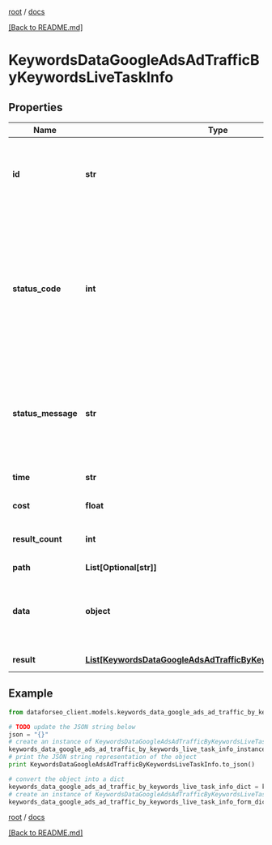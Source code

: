 [root](./../ "root") / [docs](./ "docs")

[[Back to README.md]](./../README.md "[Back to README.md]")

# KeywordsDataGoogleAdsAdTrafficByKeywordsLiveTaskInfo

## Properties

Name | Type | Description | Notes
------------ | ------------- | ------------- | -------------
**id** | **str** | task identifier unique task identifier in our system in the UUID format | [optional]
**status_code** | **int** | status code of the task generated by DataForSEO, can be within the following range: 10000-60000 you can find the full list of the response codes here | [optional]
**status_message** | **str** | informational message of the task you can find the full list of general informational messages here | [optional]
**time** | **str** | execution time, seconds | [optional]
**cost** | **float** | total tasks cost, USD | [optional]
**result_count** | **int** | number of elements in the result array | [optional]
**path** | **List[Optional[str]]** | URL path | [optional]
**data** | **object** | contains the same parameters that you specified in the POST request | [optional]
**result** | [**List[KeywordsDataGoogleAdsAdTrafficByKeywordsLiveResultInfo]**](KeywordsDataGoogleAdsAdTrafficByKeywordsLiveResultInfo.md) | array of results | [optional]

## Example

```python
from dataforseo_client.models.keywords_data_google_ads_ad_traffic_by_keywords_live_task_info import KeywordsDataGoogleAdsAdTrafficByKeywordsLiveTaskInfo

# TODO update the JSON string below
json = "{}"
# create an instance of KeywordsDataGoogleAdsAdTrafficByKeywordsLiveTaskInfo from a JSON string
keywords_data_google_ads_ad_traffic_by_keywords_live_task_info_instance = KeywordsDataGoogleAdsAdTrafficByKeywordsLiveTaskInfo.from_json(json)
# print the JSON string representation of the object
print KeywordsDataGoogleAdsAdTrafficByKeywordsLiveTaskInfo.to_json()

# convert the object into a dict
keywords_data_google_ads_ad_traffic_by_keywords_live_task_info_dict = keywords_data_google_ads_ad_traffic_by_keywords_live_task_info_instance.to_dict()
# create an instance of KeywordsDataGoogleAdsAdTrafficByKeywordsLiveTaskInfo from a dict
keywords_data_google_ads_ad_traffic_by_keywords_live_task_info_form_dict = keywords_data_google_ads_ad_traffic_by_keywords_live_task_info.from_dict(keywords_data_google_ads_ad_traffic_by_keywords_live_task_info_dict)
```

  

[root](./../ "root") / [docs](./ "docs")

[[Back to README.md]](./../README.md "[Back to README.md]")